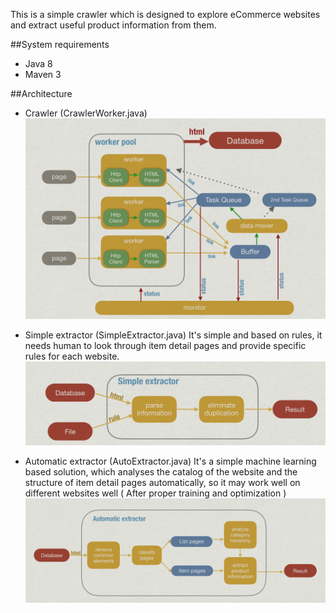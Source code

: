 This is a simple crawler which is designed to explore eCommerce websites and extract useful product information from them.

##System requirements

- Java 8 
- Maven 3


##Architecture 

- Crawler (CrawlerWorker.java)
![](https://github.com/clingsii/images/blob/master/cr1.png?raw=true)

- Simple extractor (SimpleExtractor.java) 
It's simple and based on rules, it needs human to look through item detail pages and provide specific rules for each website.
![](https://github.com/clingsii/images/blob/master/cr2.png?raw=true)

- Automatic extractor (AutoExtractor.java)
It's a simple machine learning based solution, which analyses the catalog of the website and the structure of item detail 
pages automatically, so it may work well on different websites well ( After proper training and optimization )  
![](https://github.com/clingsii/images/blob/master/cr3.png?raw=true)
